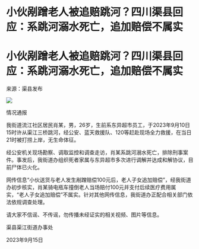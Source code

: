 # 小伙剐蹭老人被追赔跳河？四川渠县回应：系跳河溺水死亡，追加赔偿不属实

# 小伙剐蹭老人被追赔跳河？四川渠县回应：系跳河溺水死亡，追加赔偿不属实

来源：渠县发布

![](https://inews.gtimg.com/om_bt/O_4YFWhK1ckLRh30qBwfjEKVEWAXYHmN4qVrfnMWtCCjMAA/1000)

情况通报

我街道流江社区居民肖某，男，26岁，生前系东异超市员工，于2023年9月10日15时许从渠江三桥跳河，经公安、蓝天救援队、120等赶赴现场全力救援，在当日21时被打捞上岸，无生命体征。

经公安机关现场勘察、调取监控和调查走访，肖某系跳河溺水死亡，排除刑事案件。事发后，我街道办组织死者家属与东异超市多次进行调解并达成和解协议，目前尸体已火化。

网传信息“小伙送货与老人发生剐蹭赔偿100元后，老人子女追加赔偿”，经我街道办初步核实，肖某骑电瓶车撞倒老人当场赔付100元并支付后续医疗费用属实，“老人子女追加赔偿”不属实。针对其他网传信息，我街道办正配合相关部门依法依规调查处理。

请大家不信谣、不传谣，勿传播未经证实的相关视频、图片等信息。

渠县渠江街道办事处

2023年9月15日

